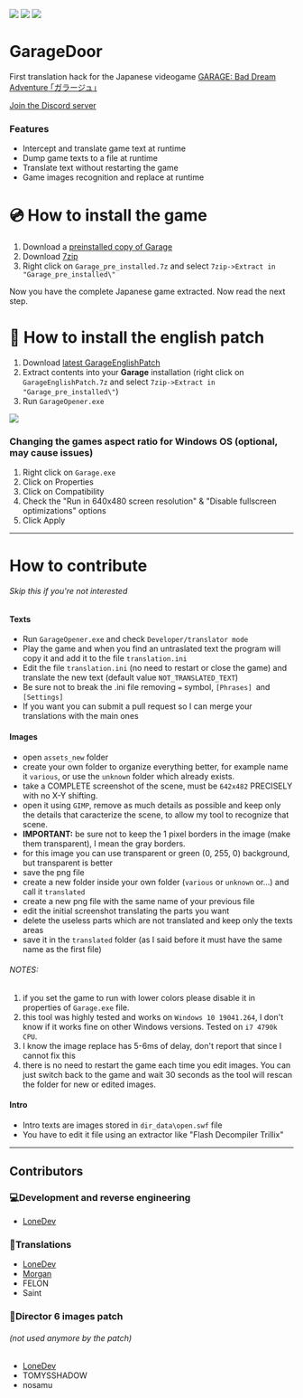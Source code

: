 ![](https://img.shields.io/github/stars/LoneDev6/GarageDoor.svg) ![](https://img.shields.io/github/forks/LoneDev6/GarageDoor.svg) ![](https://img.shields.io/github/issues/LoneDev6/GarageDoor.svg)
# GarageDoor

First translation hack for the Japanese videogame [GARAGE: Bad Dream Adventure  ｢ガラージュ｣](https://lostmediaarchive.fandom.com/wiki/Garage:_Bad_Dream_Adventure_(Limited_Release_1999_Japanese_Point-and-Click_Game) "GARAGE: Bad Dream Adventure  ｢ガラージュ｣")


[Join the Discord server](https://discord.gg/AWtvKs4)

### Features

- Intercept and translate game text at runtime
- Dump game texts to a file at runtime
- Translate text without restarting the game
- Game images recognition and replace at runtime

# 💿 How to install the game
1. Download a [preinstalled copy of Garage](https://mega.nz/file/IVkSXIhL#9VRrAMpZBww-voY6N8zvz4z29poUVlMGll3m6fPs2J4)
2. Download [7zip](https://www.7-zip.org/download.html)
3. Right click on `Garage_pre_installed.7z` and select `7zip->Extract in "Garage_pre_installed\"`

Now you have the complete Japanese game extracted. Now read the next step.

# 💾 How to install the english patch
1. Download [latest GarageEnglishPatch](https://mega.nz/file/AYFz0SoA#YogEOAiyr8BjK61xYrq2VyBIYl9e74xV05cP32-TanI)
2. Extract contents into your **Garage** installation (right click on `GarageEnglishPatch.7z` and select `7zip->Extract in "Garage_pre_installed\"`)
3. Run `GarageOpener.exe`

![](https://i.imgur.com/Vcr7JJv.png)

### Changing the games aspect ratio for Windows OS (optional, may cause issues)
1. Right click on `Garage.exe`
2. Click on Properties
3. Click on Compatibility
4. Check the "Run in 640x480 screen resolution" & "Disable fullscreen optimizations" options
5. Click Apply

-------

# How to contribute
###### Skip this if you're not interested
#### Texts
- Run `GarageOpener.exe` and check `Developer/translator mode`
- Play the game and when you find an untraslated text the program will copy it and add it to the file `translation.ini`
- Edit the file `translation.ini` (no need to restart or close the game) and translate the new text (default value `NOT_TRANSLATED_TEXT`)
- Be sure not to break the .ini file removing `=` symbol, `[Phrases] `and `[Settings]`
- If you want you can submit a pull request so I can merge your translations with the main ones

#### Images
- open `assets_new` folder
- create your own folder to organize everything better, for example name it `various`, or use the `unknown` folder which already exists.
- take a COMPLETE screenshot of the scene, must be `642x482` PRECISELY with no X-Y shifting.
- open it using `GIMP`, remove as much details as possible and keep only the details that caracterize the scene, to allow my tool to recognize that scene.
- **IMPORTANT:** be sure not to keep the 1 pixel borders in the image (make them transparent), I mean the gray borders.
- for this image you can use transparent or green (0, 255, 0) background, but transparent is better
- save the png file
- create a new folder inside your own folder (`various` or `unknown` or...) and call it `translated`
- create a new png file with the same name of your previous file
- edit the initial screenshot translating the parts you want
- delete the useless parts which are not translated and keep only the texts areas
- save it in the `translated` folder (as I said before it must have the same name as the first file)
###### NOTES:
1. if you set the game to run with lower colors please disable it in properties of `Garage.exe` file.
2. this tool was highly tested and works on `Windows 10 19041.264`, I don't know if it works fine on other Windows versions. Tested on `i7 4790k CPU`.
3. I know the image replace has 5-6ms of delay, don't report that since I cannot fix this 
4. there is no need to restart the game each time you edit images. You can just switch back to the game and wait 30 seconds as the tool will rescan the folder for new or edited images.

#### Intro
- Intro texts are images stored in `dir_data\open.swf` file
- You have to edit it file using an extractor like "Flash Decompiler Trillix"

-------

## Contributors
### 💻Development and reverse engineering
- [LoneDev](https://github.com/LoneDev6 "LoneDev")


### 📕Translations
- [LoneDev](https://github.com/LoneDev6 "LoneDev")
- [Morgan](https://www.youtube.com/channel/UClroPL_xY9RGlMbQJIMiiIw)
- FELON
- Saint

### 🎥Director 6 images patch
###### (not used anymore by the patch)
- [LoneDev](https://github.com/LoneDev6 "LoneDev")
- TOMYSSHADOW
- nosamu
